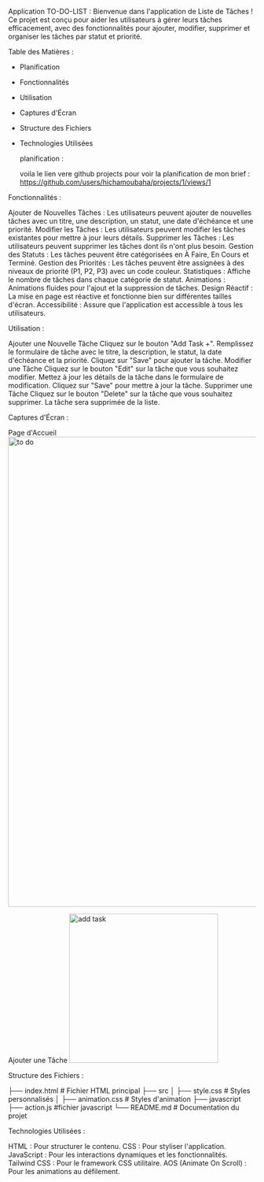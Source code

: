 Application TO-DO-LIST :
Bienvenue dans l'application de Liste de Tâches ! Ce projet est conçu pour aider les utilisateurs à gérer leurs tâches efficacement, avec des fonctionnalités pour ajouter, modifier, supprimer et organiser les tâches par statut et priorité.

Table des Matières :
- Planification
- Fonctionnalités
- Utilisation
- Captures d'Écran
- Structure des Fichiers
- Technologies Utilisées

  planification :

   voila le lien vere github projects pour voir la planification de mon brief  : https://github.com/users/hichamoubaha/projects/1/views/1

Fonctionnalités :

Ajouter de Nouvelles Tâches : Les utilisateurs peuvent ajouter de nouvelles tâches avec un titre, une description, un statut, une date d'échéance et une priorité.
Modifier les Tâches : Les utilisateurs peuvent modifier les tâches existantes pour mettre à jour leurs détails.
Supprimer les Tâches : Les utilisateurs peuvent supprimer les tâches dont ils n'ont plus besoin.
Gestion des Statuts : Les tâches peuvent être catégorisées en À Faire, En Cours et Terminé.
Gestion des Priorités : Les tâches peuvent être assignées à des niveaux de priorité (P1, P2, P3) avec un code couleur.
Statistiques : Affiche le nombre de tâches dans chaque catégorie de statut.
Animations : Animations fluides pour l'ajout et la suppression de tâches.
Design Réactif : La mise en page est réactive et fonctionne bien sur différentes tailles d'écran.
Accessibilité : Assure que l'application est accessible à tous les utilisateurs.

Utilisation :

Ajouter une Nouvelle Tâche
Cliquez sur le bouton "Add Task +".
Remplissez le formulaire de tâche avec le titre, la description, le statut, la date d'échéance et la priorité.
Cliquez sur "Save" pour ajouter la tâche.
Modifier une Tâche
Cliquez sur le bouton "Edit" sur la tâche que vous souhaitez modifier.
Mettez à jour les détails de la tâche dans le formulaire de modification.
Cliquez sur "Save" pour mettre à jour la tâche.
Supprimer une Tâche
Cliquez sur le bouton "Delete" sur la tâche que vous souhaitez supprimer.
La tâche sera supprimée de la liste.

  Captures d'Écran :
  
Page d'Accueil
<img width="955" alt="to do" src="https://github.com/user-attachments/assets/25cf8d5e-7836-41c6-9198-60a4e1db094e">

Ajouter une Tâche
<img width="303" alt="add task" src="https://github.com/user-attachments/assets/12d480c6-1b8b-464b-b380-86b34ee12cbe">

Structure des Fichiers :

├── index.html         # Fichier HTML principal
├── src
│   ├── style.css      # Styles personnalisés
│   ├── animation.css  # Styles d'animation
├── javascript
    ├── action.js      #fichier javascript
└── README.md          # Documentation du projet

Technologies Utilisées :

HTML : Pour structurer le contenu.
CSS : Pour styliser l'application.
JavaScript : Pour les interactions dynamiques et les fonctionnalités.
Tailwind CSS : Pour le framework CSS utilitaire.
AOS (Animate On Scroll) : Pour les animations au défilement.





